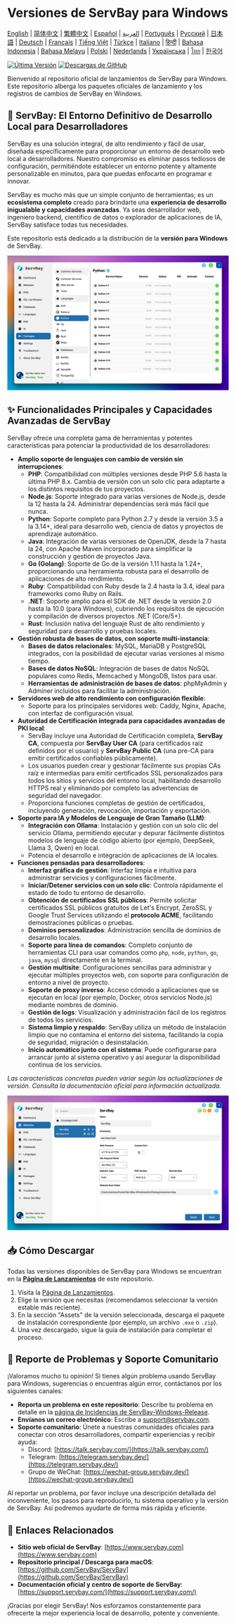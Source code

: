 # Versiones de ServBay para Windows

[English](/README.md) | [简体中文](/README_zh-CN.md) | [繁體中文](/README_zh-TW.md) | [Español](/README_es.md) | [العربية](/README_ar.md) | [Português](/README_pt.md) | [Русский](/README_ru.md) | [日本語](/README_ja.md) | [Deutsch](/README_de.md) | [Français](/README_fr.md) | [Tiếng Việt](/README_vi.md) | [Türkçe](/README_tr.md) | [Italiano](/README_it.md) | [हिन्दी](/README_hi.md) | [Bahasa Indonesia](/README_id.md) | [Bahasa Melayu](/README_ms.md) | [Polski](/README_pl.md) | [Nederlands](/README_nl.md) | [Українська](/README_uk.md) | [ไทย](/README_th.md) | [한국어](/README_ko.md)

[![Última Versión](https://img.shields.io/github/v/release/ServBay/ServBay-Windows-Release?display_name=tag&sort=date&label=Latest%20Release)](../../releases/latest)
[![Descargas de GitHub](https://img.shields.io/github/downloads/ServBay/ServBay-Windows-Release/total?label=Total%20Downloads)](../../releases)

Bienvenido al repositorio oficial de lanzamientos de ServBay para Windows. Este repositorio alberga los paquetes oficiales de lanzamiento y los registros de cambios de ServBay en Windows.

## 🚀 ServBay: El Entorno Definitivo de Desarrollo Local para Desarrolladores

ServBay es una solución integral, de alto rendimiento y fácil de usar, diseñada específicamente para proporcionar un entorno de desarrollo web local a desarrolladores. Nuestro compromiso es eliminar pasos tediosos de configuración, permitiéndote establecer un entorno potente y altamente personalizable en minutos, para que puedas enfocarte en programar e innovar.

ServBay es mucho más que un simple conjunto de herramientas; es un **ecosistema completo** creado para brindarte una **experiencia de desarrollo inigualable y capacidades avanzadas**. Ya seas desarrollador web, ingeniero backend, científico de datos o explorador de aplicaciones de IA, ServBay satisface todas tus necesidades.

Este repositorio está dedicado a la distribución de la **versión para Windows** de ServBay.

![Captura de pantalla de ServBay para Windows: Programas](screenshots/softwares.png)

## ✨ Funcionalidades Principales y Capacidades Avanzadas de ServBay

ServBay ofrece una completa gama de herramientas y potentes características para potenciar la productividad de los desarrolladores:

*   **Amplio soporte de lenguajes con cambio de versión sin interrupciones**:
    *   **PHP**: Compatibilidad con múltiples versiones desde PHP 5.6 hasta la última PHP 8.x. Cambia de versión con un solo clic para adaptarte a los distintos requisitos de tus proyectos.
    *   **Node.js**: Soporte integrado para varias versiones de Node.js, desde la 12 hasta la 24. Administrar dependencias será más fácil que nunca.
    *   **Python**: Soporte completo para Python 2.7 y desde la versión 3.5 a la 3.14+, ideal para desarrollo web, ciencia de datos y proyectos de aprendizaje automático.
    *   **Java**: Integración de varias versiones de OpenJDK, desde la 7 hasta la 24, con Apache Maven incorporado para simplificar la construcción y gestión de proyectos Java.
    *   **Go (Golang)**: Soporte de Go de la versión 1.11 hasta la 1.24+, proporcionando una herramienta robusta para el desarrollo de aplicaciones de alto rendimiento.
    *   **Ruby**: Compatibilidad con Ruby desde la 2.4 hasta la 3.4, ideal para frameworks como Ruby on Rails.
    *   **.NET**: Soporte amplio para el SDK de .NET desde la versión 2.0 hasta la 10.0 (para Windows), cubriendo los requisitos de ejecución y compilación de diversos proyectos .NET (Core/5+).
    *   **Rust**: Inclusión nativa del lenguaje Rust de alto rendimiento y seguridad para desarrollo y pruebas locales.
*   **Gestión robusta de bases de datos, con soporte multi-instancia**:
    *   **Bases de datos relacionales**: MySQL, MariaDB y PostgreSQL integrados, con la posibilidad de ejecutar varias versiones al mismo tiempo.
    *   **Bases de datos NoSQL**: Integración de bases de datos NoSQL populares como Redis, Memcached y MongoDB, listos para usar.
    *   **Herramientas de administración de bases de datos**: phpMyAdmin y Adminer incluidos para facilitar la administración.
*   **Servidores web de alto rendimiento con configuración flexible**:
    *   Soporte para los principales servidores web: Caddy, Nginx, Apache, con interfaz de configuración visual.
*   **Autoridad de Certificación integrada para capacidades avanzadas de PKI local**:
    *   ServBay incluye una Autoridad de Certificación completa, **ServBay CA**, compuesta por **ServBay User CA** (para certificados raíz definidos por el usuario) y **ServBay Public CA** (una pre-CA para emitir certificados confiables públicamente).
    *   Los usuarios pueden crear y gestionar fácilmente sus propias CAs raíz e intermedias para emitir certificados SSL personalizados para todos los sitios y servicios del entorno local, habilitando desarrollo HTTPS real y eliminando por completo las advertencias de seguridad del navegador.
    *   Proporciona funciones completas de gestión de certificados, incluyendo generación, revocación, importación y exportación.
*   **Soporte para IA y Modelos de Lenguaje de Gran Tamaño (LLM)**:
    *   **Integración con Ollama**: Instalación y gestión con un solo clic del servicio Ollama, permitiendo ejecutar y depurar fácilmente distintos modelos de lenguaje de código abierto (por ejemplo, DeepSeek, Llama 3, Qwen) en local.
    *   Potencia el desarrollo e integración de aplicaciones de IA locales.
*   **Funciones pensadas para desarrolladores**:
    *   **Interfaz gráfica de gestión**: Interfaz limpia e intuitiva para administrar servicios y configuraciones fácilmente.
    *   **Iniciar/Detener servicios con un solo clic**: Controla rápidamente el estado de todo tu entorno de desarrollo.
    *   **Obtención de certificados SSL públicos**: Permite solicitar certificados SSL públicos gratuitos de Let's Encrypt, ZeroSSL y Google Trust Services utilizando el **protocolo ACME**, facilitando demostraciones públicas o pruebas.
    *   **Dominios personalizados**: Administración sencilla de dominios de desarrollo locales.
    *   **Soporte para línea de comandos**: Completo conjunto de herramientas CLI para usar comandos como `php`, `node`, `python`, `go`, `java`, `mysql` directamente en la terminal.
    *   **Gestión multisite**: Configuraciones sencillas para administrar y ejecutar múltiples proyectos web, con soporte para configuración de entorno a nivel de proyecto.
    *   **Soporte de proxy inverso**: Acceso cómodo a aplicaciones que se ejecutan en local (por ejemplo, Docker, otros servicios Node.js) mediante nombres de dominio.
    *   **Gestión de logs**: Visualización y administración fácil de los registros de todos los servicios.
    *   **Sistema limpio y respaldo**: ServBay utiliza un método de instalación limpio que no contamina el entorno del sistema, facilitando la copia de seguridad, migración o desinstalación.
    *   **Inicio automático junto con el sistema**: Puede configurarse para arrancar junto al sistema operativo y así asegurar la disponibilidad continua de los servicios.

*Las características concretas pueden variar según las actualizaciones de versión. Consulta la documentación oficial para información actualizada.*

![Captura de pantalla de ServBay para Windows: Sitio Web](screenshots/website.png)

## 📥 Cómo Descargar

Todas las versiones disponibles de ServBay para Windows se encuentran en la **[Página de Lanzamientos](../../releases)** de este repositorio.

1.  Visita la [Página de Lanzamientos](../../releases).
2.  Elige la versión que necesitas (recomendamos seleccionar la versión estable más reciente).
3.  En la sección "Assets" de la versión seleccionada, descarga el paquete de instalación correspondiente (por ejemplo, un archivo `.exe` o `.zip`).
4.  Una vez descargado, sigue la guía de instalación para completar el proceso.

## 💬 Reporte de Problemas y Soporte Comunitario

¡Valoramos mucho tu opinión! Si tienes algún problema usando ServBay para Windows, sugerencias o encuentras algún error, contáctanos por los siguientes canales:

*   **Reporta un problema en este repositorio**: Describe tu problema en detalle en la [página de Incidencias de ServBay-Windows-Release](../../issues).
*   **Envíanos un correo electrónico**: Escribe a [support@servbay.com](mailto:support@servbay.com).
*   **Soporte comunitario**: Únete a nuestras comunidades oficiales para conectar con otros desarrolladores, compartir experiencias y recibir ayuda:
    *   Discord: [https://talk.servbay.com/](https://talk.servbay.com/)
    *   Telegram: [https://telegram.servbay.dev/](https://telegram.servbay.dev/)
    *   Grupo de WeChat: [https://wechat-group.servbay.dev/](https://wechat-group.servbay.dev/)

Al reportar un problema, por favor incluye una descripción detallada del inconveniente, los pasos para reproducirlo, tu sistema operativo y la versión de ServBay. Así podremos ayudarte de forma más rápida y eficiente.

## 🔗 Enlaces Relacionados

*   **Sitio web oficial de ServBay**: [https://www.servbay.com](https://www.servbay.com)
*   **Repositorio principal / Descarga para macOS**: [https://github.com/ServBay/ServBay](https://github.com/ServBay/ServBay)
*   **Documentación oficial y centro de soporte de ServBay**: [https://support.servbay.com/](https://support.servbay.com/)

¡Gracias por elegir ServBay! Nos esforzamos constantemente para ofrecerte la mejor experiencia local de desarrollo, potente y conveniente.